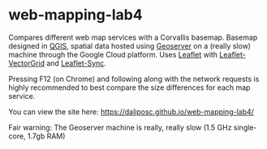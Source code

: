 # web-mapping-lab4

Compares different web map services with a Corvallis basemap. Basemap designed in [QGIS](http://www.qgis.org/en/site/index.html), spatial data hosted using [Geoserver](http://geoserver.org/) on a (really slow) machine through the Google Cloud platform. Uses [Leaflet](http://leafletjs.com/) with [Leaflet-VectorGrid](https://github.com/Leaflet/Leaflet.VectorGrid) and [Leaflet-Sync](https://github.com/turban/Leaflet.Sync).

Pressing F12 (on Chrome) and following along with the network requests is highly recommended to best compare the size differences for each map service.

You can view the site here: https://daliposc.github.io/web-mapping-lab4/

Fair warning: The Geoserver machine is really, really slow (1.5 GHz single-core, 1.7gb RAM)
